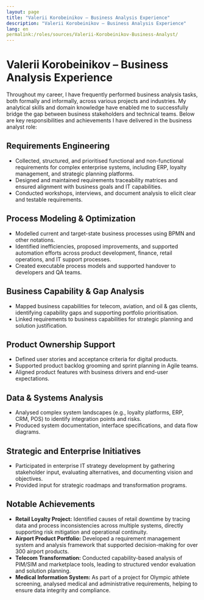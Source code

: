 ```yaml
---
layout: page
title: "Valerii Korobeinikov – Business Analysis Experience"
description: "Valerii Korobeinikov – Business Analysis Experience"
lang: en
permalink:/roles/sources/Valerii-Korobeinikov-Business-Analyst/
---
```


# Valerii Korobeinikov – Business Analysis Experience

Throughout my career, I have frequently performed business analysis tasks, both formally and informally, across various projects and industries. My analytical skills and domain knowledge have enabled me to successfully bridge the gap between business stakeholders and technical teams. Below are key responsibilities and achievements I have delivered in the business analyst role:

## Requirements Engineering

* Collected, structured, and prioritised functional and non-functional requirements for complex enterprise systems, including ERP, loyalty management, and strategic planning platforms.
* Designed and maintained requirements traceability matrices and ensured alignment with business goals and IT capabilities.
* Conducted workshops, interviews, and document analysis to elicit clear and testable requirements.

## Process Modeling & Optimization

* Modelled current and target-state business processes using BPMN and other notations.
* Identified inefficiencies, proposed improvements, and supported automation efforts across product development, finance, retail operations, and IT support processes.
* Created executable process models and supported handover to developers and QA teams.

## Business Capability & Gap Analysis

* Mapped business capabilities for telecom, aviation, and oil & gas clients, identifying capability gaps and supporting portfolio prioritisation.
* Linked requirements to business capabilities for strategic planning and solution justification.

## Product Ownership Support

* Defined user stories and acceptance criteria for digital products.
* Supported product backlog grooming and sprint planning in Agile teams.
* Aligned product features with business drivers and end-user expectations.

## Data & Systems Analysis

* Analysed complex system landscapes (e.g., loyalty platforms, ERP, CRM, POS) to identify integration points and risks.
* Produced system documentation, interface specifications, and data flow diagrams.

## Strategic and Enterprise Initiatives

* Participated in enterprise IT strategy development by gathering stakeholder input, evaluating alternatives, and documenting vision and objectives.
* Provided input for strategic roadmaps and transformation programs.

## Notable Achievements

* **Retail Loyalty Project:** Identified causes of retail downtime by tracing data and process inconsistencies across multiple systems, directly supporting risk mitigation and operational continuity.
* **Airport Product Portfolio:** Developed a requirement management system and analysis framework that supported decision-making for over 300 airport products.
* **Telecom Transformation:** Conducted capability-based analysis of PIM/SIM and marketplace tools, leading to structured vendor evaluation and solution planning.
* **Medical Information System:** As part of a project for Olympic athlete screening, analysed medical and administrative requirements, helping to ensure data integrity and compliance.